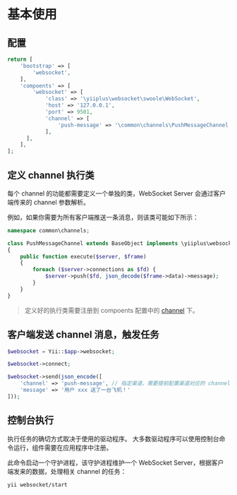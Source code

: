 # 基本使用

## 配置

```php
return [
    'bootstrap' => [
        'websocket',
    ],
    'compoents' => [
        'websocket' => [
            'class' => '\yiiplus\websocket\swoole\WebSocket',
            'host' => '127.0.0.1',
            'port' => 9501,
            'channel' => [
                'push-message' => '\common\channels\PushMessageChannel', // 配置 channel 对应的执行类
            ],
      ],
    ],
];
```

## 定义 channel 执行类

每个 channel 的功能都需要定义一个单独的类，WebSocket Server 会通过客户端传来的 channel 参数解析。

例如，如果你需要为所有客户端推送一条消息，则该类可能如下所示：

```php
namespace common\channels;

class PushMessageChannel extends BaseObject implements \yiiplus\websocket\ChannelInterface
{
    public function execute($server, $frame)
    {
        foreach ($server->connections as $fd) {
            $server->push($fd, json_decode($frame->data)->message);
        }
    }
}
```

> 定义好的执行类需要注册到 compoents 配置中的 [channel](#配置) 下。

## 客户端发送 channel 消息，触发任务

```php
$websocket = Yii::$app->websocket;

$websocket->connect;

$websocket->send(json_encode([
    'channel' => 'push-message', // 指定渠道，需要提前配置渠道对应的 channel 类
    'message' => '用户 xxx 送了一台飞机！'
]));
```

## 控制台执行

执行任务的确切方式取决于使用的驱动程序。 大多数驱动程序可以使用控制台命令运行，组件需要在应用程序中注册。

此命令启动一个守护进程，该守护进程维护一个 WebSocket Server，根据客户端发来的数据，处理相关 channel 的任务：

```bash
yii websocket/start
```
